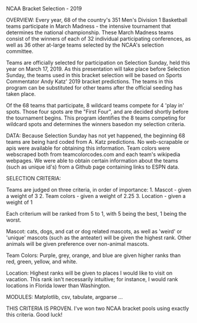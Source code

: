 NCAA Bracket Selection - 2019

OVERVIEW:
Every year, 68 of the country's 351 Men's Division 1 Basketball teams participate in March Madness - the intensive tournament that determines the national championship.  These March Madness teams consist of the winners of each of 32 individual participating conferences, as well as 36 other at-large teams selected by the NCAA's selection committee. 

Teams are officially selected for participation on Selection Sunday, held this year on March 17, 2019.  As this presentation will take place before Selection Sunday, the teams used in this bracket selection will be based on Sports Commentator Andy Katz' 2019 bracket predictions.  The teams in this program can be substituted for other teams after the official seeding has taken place.

Of the 68 teams that participate, 8 wildcard teams compete for 4 'play in' spots.  Those four spots are the "First Four", and are decided shortly before the tournament begins.  This program identifies the 8 teams competing for wildcard spots and determines the winners basedon my selection criteria.

DATA:  Because Selection Sunday has not yet happened, the beginning 68 teams are being hard coded from A. Katz predictions.  No web-scrapable or apis were available for obtaining this information.  Team colors were webscraped both from teamcolorcodes.com and each team's wikipedia webpages. We were able to obtain certain information about the teams (such as unique id's) from a Github page containing links to ESPN data.

SELECTION CRITERIA:

Teams are judged on three criteria, in order of importance:
    1.  Mascot - given a weight of 3
    2.  Team colors - given a weight of 2.25
    3.  Location - given a weight of 1

Each criterium will be ranked from 5 to 1, with 5 being the best, 1 being the worst.

Mascot: cats, dogs, and cat or dog related mascots, as well as 'weird' or 'unique' mascots (such as the anteater) will be given the highest rank.  Other animals will be given preference over non-animal mascots.

Team Colors: Purple, grey, orange, and blue are given higher ranks than red, green, yellow, and white.

Location: Highest ranks will be given to places I would like to visit on vacation.  This rank isn't necessarily intuitive; for instance, I would rank locations in Florida lower than Washington.

MODULES: Matplotlib, csv, tabulate, argparse ...

THIS CRITERIA IS PROVEN.  I've won two NCAA bracket pools using exactly this criteria.  Good luck!